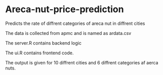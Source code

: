 # Areca-nut-price-prediction
Predicts the rate of  diffrent categories of areca nut in diffrent cities


The data is collected from apmc and is named as ardata.csv

The server.R contains backend logic

The ui.R contains frontend code.


The output is given for 10 diffrent cities and 6 diffrent categories af aerca nuts.





